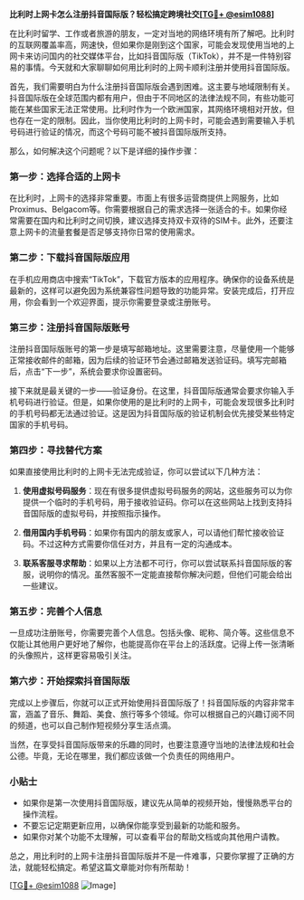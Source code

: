 **比利时上网卡怎么注册抖音国际版？轻松搞定跨境社交[[TG💪+ @esim1088](https://t.me/s/esim1088)]**

在比利时留学、工作或者旅游的朋友，一定对当地的网络环境有所了解吧。比利时的互联网覆盖率高，网速快，但如果你是刚到这个国家，可能会发现使用当地的上网卡来访问国内的社交媒体平台，比如抖音国际版（TikTok），并不是一件特别容易的事情。今天就和大家聊聊如何用比利时的上网卡顺利注册并使用抖音国际版。

首先，我们需要明白为什么注册抖音国际版会遇到困难。这主要与地域限制有关。抖音国际版在全球范围内都有用户，但由于不同地区的法律法规不同，有些功能可能在某些国家无法正常使用。比利时作为一个欧洲国家，其网络环境相对开放，但也存在一定的限制。因此，当你使用比利时的上网卡时，可能会遇到需要输入手机号码进行验证的情况，而这个号码可能不被抖音国际版所支持。

那么，如何解决这个问题呢？以下是详细的操作步骤：

### 第一步：选择合适的上网卡

在比利时，上网卡的选择非常重要。市面上有很多运营商提供上网服务，比如Proximus、Belgacom等。你需要根据自己的需求选择一张适合的卡。如果你经常需要在国内和比利时之间切换，建议选择支持双卡双待的SIM卡。此外，还要注意上网卡的流量套餐是否足够支持你日常的使用需求。

### 第二步：下载抖音国际版应用

在手机应用商店中搜索“TikTok”，下载官方版本的应用程序。确保你的设备系统是最新的，这样可以避免因为系统兼容性问题导致的功能异常。安装完成后，打开应用，你会看到一个欢迎界面，提示你需要登录或注册账号。

### 第三步：注册抖音国际版账号

注册抖音国际版账号的第一步是填写邮箱地址。这里需要注意，尽量使用一个能够正常接收邮件的邮箱，因为后续的验证环节会通过邮箱发送验证码。填写完邮箱后，点击“下一步”，系统会要求你设置密码。

接下来就是最关键的一步——验证身份。在这里，抖音国际版通常会要求你输入手机号码进行验证。但是，如果你使用的是比利时的上网卡，可能会发现很多比利时的手机号码都无法通过验证。这是因为抖音国际版的验证机制会优先接受某些特定国家的手机号码。

### 第四步：寻找替代方案

如果直接使用比利时的上网卡无法完成验证，你可以尝试以下几种方法：

1. **使用虚拟号码服务**：现在有很多提供虚拟号码服务的网站，这些服务可以为你提供一个临时的手机号码，用于接收验证码。你可以在这些网站上找到支持抖音国际版的虚拟号码，并按照指示操作。
   
2. **借用国内手机号码**：如果你有国内的朋友或家人，可以请他们帮忙接收验证码。不过这种方式需要你信任对方，并且有一定的沟通成本。

3. **联系客服寻求帮助**：如果以上方法都不可行，你可以尝试联系抖音国际版的客服，说明你的情况。虽然客服不一定能直接帮你解决问题，但他们可能会给出一些建议。

### 第五步：完善个人信息

一旦成功注册账号，你需要完善个人信息。包括头像、昵称、简介等。这些信息不仅能让其他用户更好地了解你，也能提高你在平台上的活跃度。记得上传一张清晰的头像照片，这样更容易吸引关注。

### 第六步：开始探索抖音国际版

完成以上步骤后，你就可以正式开始使用抖音国际版了！抖音国际版的内容非常丰富，涵盖了音乐、舞蹈、美食、旅行等多个领域。你可以根据自己的兴趣订阅不同的频道，也可以自己制作短视频分享生活点滴。

当然，在享受抖音国际版带来的乐趣的同时，也要注意遵守当地的法律法规和社会公德。毕竟，无论在哪里，我们都应该做一个负责任的网络用户。

### 小贴士

- 如果你是第一次使用抖音国际版，建议先从简单的视频开始，慢慢熟悉平台的操作流程。
- 不要忘记定期更新应用，以确保你能享受到最新的功能和服务。
- 如果你对某个功能不太理解，可以查看平台的帮助文档或向其他用户请教。

总之，用比利时的上网卡注册抖音国际版并不是一件难事，只要你掌握了正确的方法，就能轻松搞定。希望这篇文章能对你有所帮助！

[[TG💪+ @esim1088](https://t.me/s/esim1088) ![Image](https://i.postimg.cc/4NQfJmqS/Snipaste-2025-05-13-00-14-12.png)]